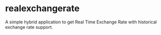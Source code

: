 realexchangerate
================

A simple hybrid application to get Real Time Exchange Rate with historical exchange rate support.
